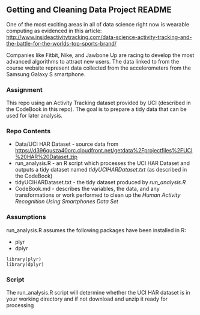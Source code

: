 ## Getting and Cleaning Data Project README


One of the most exciting areas in all of data science right now is wearable computing as evidenced in this article: <http://www.insideactivitytracking.com/data-science-activity-tracking-and-the-battle-for-the-worlds-top-sports-brand/>

Companies like Fitbit, Nike, and Jawbone Up are racing to develop the most advanced algorithms to attract new users. The data linked to from the course website represent data collected from the accelerometers from the Samsung Galaxy S smartphone.

### Assignment
This repo using an Activity Tracking dataset provided by UCI (described in the CodeBook in this repo). The goal is to prepare a tidy data that can be used for later analysis.

### Repo Contents
* Data/UCI HAR Dataset - source data from <https://d396qusza40orc.cloudfront.net/getdata%2Fprojectfiles%2FUCI%20HAR%20Dataset.zip>
* run_analysis.R - an R script which processes the UCI HAR Dataset and outputs a tidy dataset named _tidyUCIHARDataset.txt_ (as described in the CodeBook)
* tidyUCIHARDataset.txt - the tidy dataset produced by _run_analysis.R_
* CodeBook.md - describes the variables, the data, and any transformations or work performed to clean up the _Human Activity Recognition Using Smartphones Data Set_

### Assumptions
run_analysis.R assumes the following packages have been installed in R:

* plyr
* dplyr

```
library(plyr)
library(dplyr)
```

### Script
The run_analysis.R script will determine whether the UCI HAR dataset is in your working directory and if not download and unzip it ready for processing